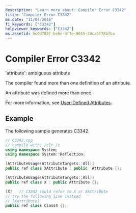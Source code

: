 ```yaml
---
description: "Learn more about: Compiler Error C3342"
title: "Compiler Error C3342"
ms.date: "11/04/2016"
f1_keywords: ["C3342"]
helpviewer_keywords: ["C3342"]
ms.assetid: 5c6d784f-bebe-4f7e-8615-44ca6f78bfba
---
```

# Compiler Error C3342

'attribute': ambiguous attribute

The compiler found more than one definition of an attribute.

An attribute was defined more than once.

For more information, see [User-Defined Attributes](../../extensions/user-defined-attributes-cpp-component-extensions.md).

## Example

The following sample generates C3342.

```cpp
// C3342.cpp
// compile with: /clr /c
using namespace System;
using namespace System::Reflection;

[AttributeUsage(AttributeTargets::All)]
public ref class XAttribute : public  Attribute {};

[AttributeUsage(AttributeTargets::All)]
public ref class X : public Attribute {};

[X]   // C3342 could refer to X or XAttribute
// try the following line instead
// [XAttribute]
public ref class Class4 {};
```
